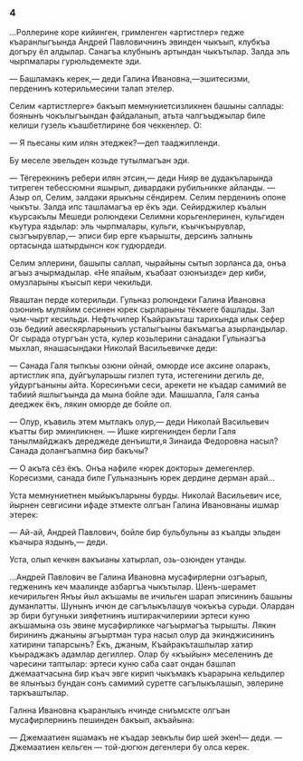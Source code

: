 ### 4

...Роллерине коре кийинген, гримленген «артистлер» гедже къаранлыгъында Андрей Павловичнинъ эвинден чыкъып, клубкъа догъру ёл алдылар.
Санагъа клубнынъ артындан чыкътылар.
Залда эль чырпмалары гурюльдемекте эди.

— Башламакъ керек,— деди Галина Ивановна,—эшитесизми, перденинъ котерильмесини талап этелер.

Селим «артистлерге» бакъып мемнуниетсизликнен башыны саллады: боянынъ чокълыгъындан файдаланып, атьта чалгъыджылар биле келиши гузель къашбетлирине боя чеккенлер.
О:

— Я пьесаны ким илян этеджек?—деп тааджипленди.

Бу меселе эвельден козьде тутылмагъан эди.

— Тёгерекнинъ ребери илян этсин,— деди Нияр ве дудакъларында титреген тебессюмни яшырып, дивардаки рубильникке айланды.
— Азыр ол, Селим, залдаки ярыкъны сёндирем.
Селим перденинъ опоне чыкъты.
Залда ипс ташламагъа ер ёкъ эди.
Сейирджилер къалын къурсакълы Мешеди ролюндеки Селимни корьгенлеринен, кульгиден къутура яздылар: эль чырпмалары, кульги, къычкъырувлар, сызгъырувлар,— эписи бир ерге къарышты, дерсинъ залнынь ортасында шатырдынсн кок гудюрдеди. 

Селим эллерини, башыпы саллап, чырайыны сытып зорланса да, онъа агъыз ачырмадылар.
«Не япайым, къабаат озюнъизде» дер киби, омузларыны къысып кери чекильди.

Яваштан перде котерильди.
Гульназ ролюндеки Галина Ивановна озюнинъ муляйим сесинен юрек сырларыны тёкмеге башлады.
Зал чым-чырт кесильди.
Нефтьчилер Къайракъташ тарихында ильк сефер озь бедиий авескярларыныиъ усталыгъыны бакъмагъа азырландылар.
Ог сырада отургъан уста, кулер козьлерини санадаки Гульназгъа мыхлап, янашасындаки Николай Васильевичке деди:

— Санада Галя тыпкъы озюни ойнай, омюрде исе аксине оларакъ, артистлик япа, дуйгъуларьшы гизлеп тута, истегенини дегиль де, уйдургъаныны айта.
Коресинъми сеси, арекети не къадар самимий ве табиий яшлыгъында да мына бойле эди.
Машшалла, Галя санъа дееджек ёкъ, лякин омюрде де бойле ол.

— Олур, къавиль этем мытлакъ олур,— деди Николай Васильевич къатты бир эминликнен.
— Ишке киргенинден берли Галя танылмайджакъ дереджеде денъишти,я Зинаида Федоровна насыл?
Санада долангъапмна бир бакъчы?

— О акъта сёз ёкъ.
Онъа нафиле «юрек докторы» демегенлер.
Коресизми, санада биле Гульназнынъ юрек дердине дерман арай...

Уста мемнуниетнен мыйыкъларыны бурды.
Николай Васильевич исе, йырнен севгисини ифаде этмекте олгъан Галина Ивановнаны ишмар этерек:

— Ай-ай, Андрей Павлович, бойле бир бульбульны аз къалды эльден къачыра яздынъ,— деди.

Уста, олып кечкен вакъианы хатырлап, озь-озюнден утанды.

...Андрей Павлович ве Галина Ивановна мусафирлерни озгъарып, гедженинъ кеч маалинде азбаргъа чыкътылар.
Шенъ-шерамет кечирильген Янъы йыл акъшамы ве ичильген шарап эписининъ башыны думанлатты.
Шунынъ ичюн де сагълыкълашув чокъкъа сурьди.
Олардан эр бири бугуньки зияфетнинъ иштиракчилериии эртеси куню акъшамына озь эвине мусафирликке чагъырмагъа тырышты.
Лякин бирининъ джаныны агъыртман тура насыл олур да экинджисининъ хатирини тапарсынъ?
Ёкъ, джаным, Къайракъташлылар хатир къыраджакъ адамлар дегиллер.
Олар бу «къыйын» меселенинъ де чаресини таптылар: эртеси куню саба саат ондан башлап джемаатчасына бир къач эвге кирип чыкъмакъ къарарына кельдилер ве ялынъыз бундан сонъ самимий суретте сагълыкълашып, эвлерине таркъаштылар.

Галнна Ивановна къаранлыкъ нчинде сниъмскте олгъан мусафирлернинъ пешинден бакъып, акъайына:

— Джемаатиен яшамакъ не къадар зевкълы бир шей экен!— деди.
— Джемаатиен кельген — той-дюгюн дегенлери бу олса керек.
